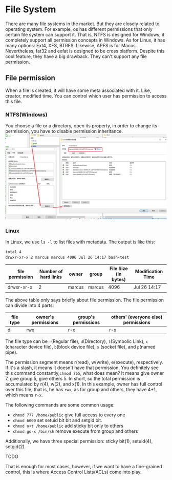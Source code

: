 # File System
  There are many file systems in the market. But they are closely related to operating system. For example, os has different permissions that only certain file system can support it. That is, NTFS is designed for Windows, it completely support all permission concepts in Windows. As for Linux, it has many options: Ext4, XFS, BTRFS. Likewise, APFS is for Macos. Nevertheless, fat32 and exfat is designed to be cross platform. Despite this cool feature, they have a big drawback. They can't support any file permission.

## File permission
When a file is created, it will have some meta associated with it. Like, creator, modified time. You can control which user has permission to access this file.

### NTFS(Windows)
You choose a file or a directory, open its property, in order to change its permission, you have to disable permission inheritance.
![windows permission](./assets/windows-permission.png)


### Linux
In Linux, we use `ls -l` to list files with metadata. 
The output is like this:  

```bash
total 4
drwxr-xr-x 2 marcus marcus 4096 Jul 26 14:17 bash-test
```

| file permission | Number of hard links | owner  | group  | File Size (in bytes) | Modification Time |
| --------------- | -------------------- | ------ | ------ | -------------------- | ----------------- |
| drwxr-xr-x      | 2                    | marcus | marcus | 4096                 | Jul 26 14:17      |
|                 |                      |        |        |                      |                   |

The above table only says briefly about file permission. The file permission can divide into 4 parts:  

| file type | owner's permissions | group's permissions | others' (everyone else) permissions |
| --------- | ------------------- | ------------------- | ----------------------------------- |
| d         | rwx                 | r-x                 | r-x                                 |

The file type can be `-`(Regular file), `d`(Directory), `l`(Symbolic Link), `c` (character device file), `b`(block device file), `s` (socket file), and `p`(named pipe). 

The permission segment means r(read), w(write), e(execute), respectively. If it's a slash, it means it doesn't have that permission. You definitely see this command constantly,`chmod 755`, what does mean? It means give owner 7,  give group 5, give others 5. In short, so the total permission is accumulated by r(4), w(2), and x(1). In this example, owner has full control over this file, that is, he has `rwx`, as for group and others, they have 4+1, which means `r-x`.  

The following commands are some common usage:  

* `chmod 777 /home/public` give full access to every one
* `chmod 6000` set setuid bit bit and setgid bit.
* `chmod o+t /home/public` add sticky bit only to others
* `chmod go-x /bin/sh` remove execute from group and others

Additionally, we have three special permission: sticky bit(1), setuid(4), setgid(2).

TODO

That is enough for most cases, however, if we want to have a fine-grained control, this is where Access Control Lists(ACLs) come into play.  

